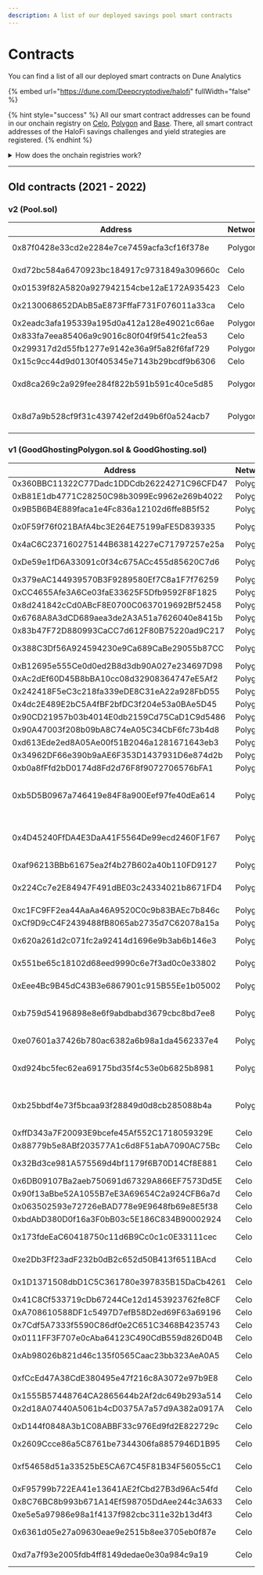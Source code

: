 ```yaml
---
description: A list of our deployed savings pool smart contracts
---
```


# Contracts

You can find a list of all our deployed smart contracts on Dune Analytics

{% embed url="https://dune.com/Deepcryptodive/halofi" fullWidth="false" %}

{% hint style="success" %}
All our smart contract addresses can be found in our onchain registry on [Celo](https://explorer.celo.org/address/0x7a495c05d009D346C5Ec942ec49AC519dd7035D0/transactions), [Polygon](https://polygonscan.com/address/0x3367c7211c80840194496185a31868325Dc43150) and [Base](https://basescan.org/address/0x97c447def7cb858922f0cf83fa3695708191ca8e). There, all smart contract addresses of the HaloFi savings challenges and yield strategies are registered.
{% endhint %}

<details>

<summary>How does the onchain registries work?</summary>

New addresses are added to the registry via`addContract` by the HaloFi deployer. This function accepts an array of addresses, so multiple contracts can be added in the same call. Upon doing so, the following event is emitted: \
`LOG_NEW_POOL(address indexed caller, address indexed pool)`

Example: [https://polygonscan.com/tx/0xb037faddc4690f3ed2815f086c8953abbe942613286bcf7fbec17dcaef1ab2f3](https://polygonscan.com/tx/0xb037faddc4690f3ed2815f086c8953abbe942613286bcf7fbec17dcaef1ab2f3) \
Where  [0x21dd4a4c744058c524aa22d3294e5bcb652f36a8](https://polygonscan.com/address/0x21dd4a4c744058c524aa22d3294e5bcb652f36a8) and [0x555aa40417160febe64b1904294c7f9e0359b7b6](https://polygonscan.com/address/0x555aa40417160febe64b1904294c7f9e0359b7b6) where registered. Respectively, a HaloFi savings challenge (Pool.sol) and yield strategy contract (AaveStrategyV3.sol) were registered.

</details>

&#x20;

***

## Old contracts (2021 - 2022)

### v2 (**Pool.sol)**

<table><thead><tr><th width="471">Address</th><th width="104"> Network</th><th>Name</th></tr></thead><tbody><tr><td>0x87f0428e33cd2e2284e7ce7459acfa3cf16f378e</td><td>Polygon</td><td>ETH Merge Hodl Pool</td></tr><tr><td>0xd72bc584a6470923bc184917c9731849a309660c</td><td>Celo</td><td>Hodl Pioneer</td></tr><tr><td>0x01539f82A5820a927942154cbe12aE172A935423</td><td>Celo</td><td>EthicHub</td></tr><tr><td>0x2130068652DAbB5aE873FffaF731F076011a33ca</td><td>Celo</td><td>Save for Xmas</td></tr><tr><td>0x2eadc3afa195339a195d0a412a128e49021c66ae</td><td>Polygon</td><td>Evil Pool</td></tr><tr><td>0x833fa7eea85406a9c9016c80f04f9f541c2fea53</td><td>Celo</td><td>Push Pool</td></tr><tr><td>0x299317d2d55fb1277e9142e36a9f5a82f6faf729</td><td>Polygon</td><td>Cupid Pool</td></tr><tr><td>0x15c9cc44d9d0130f405345e7143b29bcdf9b6306</td><td>Celo</td><td>Celoversary</td></tr><tr><td>0xd8ca269c2a929fee284f822b591b591c40ce5d85</td><td>Polygon</td><td>Save2Save Spirals - ReFi DAO</td></tr><tr><td>0x8d7a9b528cf9f31c439742ef2d49b6f0a524acb7</td><td>Polygon</td><td>Save2Save Spirals - Toucan</td></tr></tbody></table>



###

### v1 (**GoodGhostingPolygon.sol  & GoodGhosting.sol)**

<table><thead><tr><th width="474">Address</th><th width="102">Network</th><th>Name</th></tr></thead><tbody><tr><td>0x360BBC11322C77Dadc1DDCdb26224271C96CFD47</td><td>Polygon</td><td>Beta Launch</td></tr><tr><td>0xB81E1db4771C28250C98b3099Ec9962e269b4022</td><td>Polygon</td><td>MGD</td></tr><tr><td>0x9B5B6B4E889faca1e4Fc836a12102d6ffe8B5f52</td><td>Polygon</td><td>EthCC Pool</td></tr><tr><td>0x0F59f76f021BAfA4bc3E264E75199aFE5D839335</td><td>Polygon</td><td>Summer Savers</td></tr><tr><td>0x4aC6C237160275144B63814227eC71797257e25a</td><td>Polygon</td><td>Mask</td></tr><tr><td>0xDe59e1fD6A33091c0f34c675ACc455d85620C7d6</td><td>Polygon</td><td>200 DAI monthly</td></tr><tr><td>0x379eAC144939570B3F9289580Ef7C8a1F7f76259</td><td>Polygon</td><td>50 DAI monthly</td></tr><tr><td>0xCC4655Afe3A6Ce03faE33625F5Dfb9592F8F1825</td><td>Polygon</td><td>Bankless</td></tr><tr><td>0x8d241842cCd0ABcF8E0700C0637019692Bf52458</td><td>Polygon</td><td>Quest Pool</td></tr><tr><td>0x6768A8A3dCD689aea3de2A3A51a7626040e8415b</td><td>Polygon</td><td>Cometh</td></tr><tr><td>0x83b47F72D880993CaCC7d612F80B75220ad9C217</td><td>Polygon</td><td>ETH Lisbon</td></tr><tr><td>0x388C3Df56A924594230e9Ca689CaBe29055b87CC</td><td>Polygon</td><td>Crypto Colosseum</td></tr><tr><td>0xB12695e555Ce0d0ed2B8d3db90A027e234697D98</td><td>Polygon</td><td>Advent</td></tr><tr><td>0xAc2dEf60D45B8bBA10cc08d32908364747eE5Af2</td><td>Polygon</td><td>Future</td></tr><tr><td>0x242418F5eC3c218fa339eDE8C31eA22a928FbD55</td><td>Polygon</td><td>Unstoppable</td></tr><tr><td>0x4dc2E489E2bC5A4fBF2bfDC3f204e53a0BAe5D45</td><td>Polygon</td><td>Aavegotchi</td></tr><tr><td>0x90CD21957b03b4014E0db2159Cd75CaD1C9d5486</td><td>Polygon</td><td>Matic March</td></tr><tr><td>0x90A47003f208b09bA8C74eA05C34CbF6fc73b4d8</td><td>Polygon</td><td>Spring Pool</td></tr><tr><td>0xd613Ede2ed8A05Ae00f51B2046a1281671643eb3</td><td>Polygon</td><td>Stable Spring</td></tr><tr><td>0x34962DF66e390b9aAE6F353D1437931D6e874d2b</td><td>Polygon</td><td>SOS Pool</td></tr><tr><td>0xb0a8fFfd2bD0174d8Fd2d76F8f9072706576bFA1</td><td>Polygon</td><td>ETHAmsterdam</td></tr><tr><td>0xb5D5B0967a746419e84F8a900Eef97fe40dEa614</td><td>Polygon</td><td>Savings Showdown Pools: Round 1 - WETH</td></tr><tr><td>0x4D45240FfDA4E3DaA41F5564De99ecd2460F1F67</td><td>Polygon</td><td>Savings Showdown Pools: Round 1 - WMATIC</td></tr><tr><td>0xaf96213BBb61675ea2f4b27B602a40b110FD9127</td><td>Polygon</td><td>Fight Pool</td></tr><tr><td>0x224Cc7e2E84947F491dBE03c24334021b8671FD4</td><td>Polygon</td><td>1st Anniversary Polygon Pool</td></tr><tr><td>0xc1FC9FF2ea44AaAa46A9520C0c9b83BAEc7b846c</td><td>Polygon</td><td>Rio</td></tr><tr><td>0xCf9D9cC4F2439488fB8065ab2735d7C62078a15a</td><td>Polygon</td><td>Koh Tao</td></tr><tr><td>0x620a261d2c071fc2a92414d1696e9b3ab6b146e3</td><td>Polygon</td><td>Curve Pioneer - Stable</td></tr><tr><td>0x551be65c18102d68eed9990c6e7f3ad0c0e33802</td><td>Polygon</td><td>Curve Pioneer - Volatile</td></tr><tr><td>0xEee4Bc9B45dC43B3e6867901c915B55Ee1b05002</td><td>Polygon</td><td>The Longer Save</td></tr><tr><td>0xb759d54196898e8e6f9abdbabd3679cbc8bd7ee8</td><td>Polygon</td><td>Pumpkin Spice Savers - Grande</td></tr><tr><td>0xe07601a37426b780ac6382a6b98a1da4562337e4</td><td>Polygon</td><td>Pumpkin Spice Savers - Small</td></tr><tr><td>0xd924bc5fec62ea69175bd35f4c53e0b6825b8981</td><td>Polygon</td><td>CANCELLED - Pumpkin Spice Savers - Small</td></tr><tr><td>0xb25bbdf4e73f5bcaa93f28849d0d8cb285088b4a</td><td>Polygon</td><td>CANCELLED - Pumpkin Spice Savers - Grande</td></tr><tr><td>0xffD343a7F20093E9bcefe45Af552C1718059329E</td><td>Celo</td><td>Celo Launch</td></tr><tr><td>0x88779b5e8ABf203577A1c6d8F51abA7090AC75Bc</td><td>Celo</td><td>Celo 10</td></tr><tr><td>0x32Bd3ce981A575569d4bf1179f6B70D14Cf8E881</td><td>Celo</td><td>Celo Community</td></tr><tr><td>0x6DB09107Ba2aeb750691d67329A866EF7573Dd5E</td><td>Celo</td><td>Celoween</td></tr><tr><td>0x90f13aBbe52A1055B7eE3A69654C2a924CFB6a7d</td><td>Celo</td><td>Snow Pool</td></tr><tr><td>0x063502593e72726eBAD778e9E9648fb69e8E5f38</td><td>Celo</td><td>Celo Punks</td></tr><tr><td>0xbdAbD380D0f16a3F0bB03c5E186C834B90002924</td><td>Celo</td><td>Celo NFTs</td></tr><tr><td>0x173fdeEaC60418750c11d6B9Cc0c1c0E33111cec</td><td>Celo</td><td>Kenyan Digital Microworkers</td></tr><tr><td>0xe2Db3Ff23adF232b0dB2c652d50B413f6511BAcd</td><td>Celo</td><td>Celo-brate 100 cUSD</td></tr><tr><td>0x1D1371508dbD1C5C361780e397835B15DaCb4261</td><td>Celo</td><td>Celo-brate 10 CELO monthly</td></tr><tr><td>0x41C8Cf533719cDb67244Ce12d1453923762fe8CF</td><td>Celo</td><td>Ari-Ready?</td></tr><tr><td>0xA708610588DF1c5497D7efB58D2ed69F63a69196</td><td>Celo</td><td>LongHash</td></tr><tr><td>0x7Cdf5A7333f5590C86df0e2C651C3468B4235743</td><td>Celo</td><td>cREAL Samba</td></tr><tr><td>0x0111FF3F707e0cAba64123C490CdB559d826D04B</td><td>Celo</td><td>cUSD Samba</td></tr><tr><td>0xAb98026b821d46c135f0565Caac23bb323AeA0A5</td><td>Celo</td><td>Women's Day CELO</td></tr><tr><td>0xfCcEd47A38CdE380495e47f216c8A3072e97b9E8</td><td>Celo</td><td>Women's Day cUSD</td></tr><tr><td>0x1555B57448764CA2865644b2Af2dc649b293a514</td><td>Celo</td><td>Celo Mobile</td></tr><tr><td>0x2d18A07440A5061b4cD0375A7a57d9A382a0917A</td><td>Celo</td><td>Flywallet Pilot</td></tr><tr><td>0xD144f0848A3b1C08ABBF33c976Ed9fd2E822729c</td><td>Celo</td><td>The Second Wave</td></tr><tr><td>0x2609Ccce86a5C8761be7344306fa8857946D1B95</td><td>Celo</td><td>KnoxDAO</td></tr><tr><td>0xf54658d51a33525bE5CA67C45F81B34F56055cC1</td><td>Celo</td><td>1st Anniversary Celo Pool</td></tr><tr><td>0xF95799b722EA41e13641AE2fCbd27B3d96Ac54fd</td><td>Celo</td><td>Ibiza</td></tr><tr><td>0x8C76BC8b993b671A14Ef598705DdAee244c3A633</td><td>Celo</td><td>Hawaii</td></tr><tr><td>0xe5e5a97986e98a1f4137f982cbc311e32b13d4f3</td><td>Celo</td><td>Miami</td></tr><tr><td>0x6361d05e27a09630eae9e2515b8ee3705eb0f87e</td><td>Celo</td><td>Save2Save: impactMarket</td></tr><tr><td>0xd7a7f93e2005fdb4ff8149dedae0e30a984c9a19</td><td>Celo</td><td>Save2Save: Plastiks</td></tr></tbody></table>

